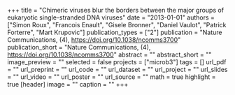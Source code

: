 +++
title = "Chimeric viruses blur the borders between the major groups of eukaryotic single-stranded DNA viruses"
date = "2013-01-01"
authors = ["Simon Roux", "Francois Enault", "Gisele Bronner", "Daniel Vaulot", "Patrick Forterre", "Mart Krupovic"]
publication_types = ["2"]
publication = "Nature Communications, (4), https://doi.org/10.1038/ncomms3700"
publication_short = "Nature Communications, (4), https://doi.org/10.1038/ncomms3700"
abstract = ""
abstract_short = ""
image_preview = ""
selected = false
projects = ["microb3"]
tags = []
url_pdf = ""
url_preprint = ""
url_code = ""
url_dataset = ""
url_project = ""
url_slides = ""
url_video = ""
url_poster = ""
url_source = ""
math = true
highlight = true
[header]
image = ""
caption = ""
+++
